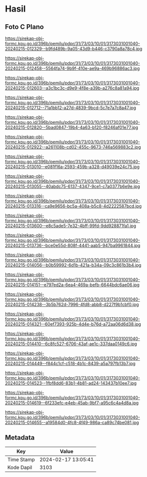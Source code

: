 # Hasil

## Foto C Plano

https://sirekap-obj-formc.kpu.go.id/396b/pemilu/pdpr/31/73/03/10/01/3173031001040-20240215-012329--b9fd489b-9a05-43d9-b446-c3790a8a78c4.jpg

https://sirekap-obj-formc.kpu.go.id/396b/pemilu/pdpr/31/73/03/10/01/3173031001040-20240215-012458--5564fa74-9b9f-410e-ae9a-469b96886ac3.jpg

https://sirekap-obj-formc.kpu.go.id/396b/pemilu/pdpr/31/73/03/10/01/3173031001040-20240215-012603--a3c1bc3c-d9e9-4f8e-a39b-a276c8a81a94.jpg

https://sirekap-obj-formc.kpu.go.id/396b/pemilu/pdpr/31/73/03/10/01/3173031001040-20240215-012712--71a1bb12-a27d-4839-9bcd-5c7e7a7c8a47.jpg

https://sirekap-obj-formc.kpu.go.id/396b/pemilu/pdpr/31/73/03/10/01/3173031001040-20240215-012820--5bad0847-19b4-4a63-b120-f8246af01e77.jpg

https://sirekap-obj-formc.kpu.go.id/396b/pemilu/pdpr/31/73/03/10/01/3173031001040-20240215-012922--a261108b-cd02-455c-9673-746a569883c2.jpg

https://sirekap-obj-formc.kpu.go.id/396b/pemilu/pdpr/31/73/03/10/01/3173031001040-20240215-013010--e081f16a-2593-459b-a328-d49039e24c75.jpg

https://sirekap-obj-formc.kpu.go.id/396b/pemilu/pdpr/31/73/03/10/01/3173031001040-20240215-013055--40abdc75-6137-4347-9ce1-c7a0377b6e9e.jpg

https://sirekap-obj-formc.kpu.go.id/396b/pemilu/pdpr/31/73/03/10/01/3173031001040-20240215-013316--ca9e9656-bc5a-408a-b5c8-4d2222587bcd.jpg

https://sirekap-obj-formc.kpu.go.id/396b/pemilu/pdpr/31/73/03/10/01/3173031001040-20240215-013600--e8c5ade5-7e32-4bff-99fd-9dd928871fa1.jpg

https://sirekap-obj-formc.kpu.go.id/396b/pemilu/pdpr/31/73/03/10/01/3173031001040-20240215-013736--bce0e55d-808f-4441-aab5-947ba9961844.jpg

https://sirekap-obj-formc.kpu.go.id/396b/pemilu/pdpr/31/73/03/10/01/3173031001040-20240215-014056--b0b59992-6d1b-421a-b34a-09c3c861b3b4.jpg

https://sirekap-obj-formc.kpu.go.id/396b/pemilu/pdpr/31/73/03/10/01/3173031001040-20240215-014151--e797ed2a-6ea4-469a-befb-6644bdc6ae06.jpg

https://sirekap-obj-formc.kpu.go.id/396b/pemilu/pdpr/31/73/03/10/01/3173031001040-20240215-014238--3b5b762d-7996-4fd8-abb8-d227f9b1cbf0.jpg

https://sirekap-obj-formc.kpu.go.id/396b/pemilu/pdpr/31/73/03/10/01/3173031001040-20240215-014321--60ef7393-925b-4d4e-b76d-a72aa06d6d38.jpg

https://sirekap-obj-formc.kpu.go.id/396b/pemilu/pdpr/31/73/03/10/01/3173031001040-20240215-014410--6c8fc527-6706-43af-ae1c-337daa0149c6.jpg

https://sirekap-obj-formc.kpu.go.id/396b/pemilu/pdpr/31/73/03/10/01/3173031001040-20240215-014449--f844c1cf-c518-4b1c-8439-a5a797fb13b7.jpg

https://sirekap-obj-formc.kpu.go.id/396b/pemilu/pdpr/31/73/03/10/01/3173031001040-20240215-014523--1fbf8dd6-83b1-4b81-ad24-143437b10ee7.jpg

https://sirekap-obj-formc.kpu.go.id/396b/pemilu/pdpr/31/73/03/10/01/3173031001040-20240215-014619--6f233efc-e4eb-45ab-9bf7-a95c6c4a4d8a.jpg

https://sirekap-obj-formc.kpu.go.id/396b/pemilu/pdpr/31/73/03/10/01/3173031001040-20240215-014655--a19584d0-4fc8-4f49-986a-ca89c74be081.jpg


## Metadata

| Key        | Value               |
| ---------- | ------------------- |
| Time Stamp | 2024-02-17 13:05:41 |
| Kode Dapil | 3103                |



